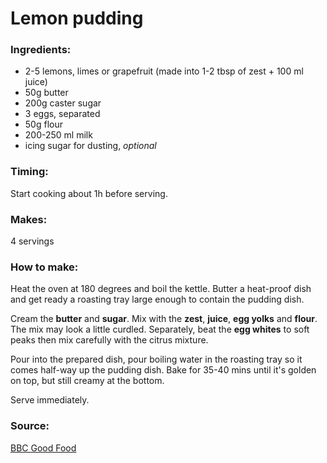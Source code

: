 # Lemon pudding

### Ingredients:
* 2-5 lemons, limes or grapefruit (made into 1-2 tbsp of zest + 100 ml juice)
* 50g butter
* 200g caster sugar
* 3 eggs, separated
* 50g flour
* 200-250 ml milk
* icing sugar for dusting, *optional*


### Timing:

Start cooking about 1h before serving.

### Makes:

4 servings

### How to make:

Heat the oven at 180 degrees and boil the kettle. Butter a heat-proof dish and get ready a roasting tray large enough to contain the pudding dish.

Cream the **butter** and **sugar**. Mix with the **zest**, **juice**, **egg yolks** and **flour**. The mix may look a little curdled. Separately, beat the **egg whites** to soft peaks then mix carefully with the citrus mixture. 

Pour into the prepared dish, pour boiling water in the roasting tray so it comes half-way up the pudding dish. Bake for 35-40 mins until it's golden on top, but still creamy at the bottom. 

Serve immediately.


### Source:

[BBC Good Food](http://www.bbcgoodfood.com/recipes/2853670/school-days-citrus-pudding)
